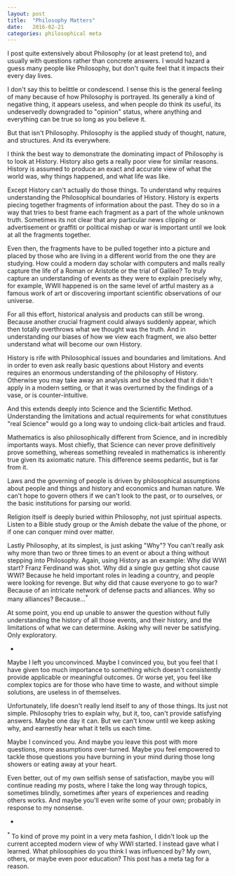 ```yaml
---
layout: post
title:  "Philosophy Matters"
date:   2016-02-21
categories: philosophical meta
---
```


I post quite extensively about Philosophy (or at least pretend to), and usually with questions rather than concrete answers. I would hazard a guess many people like Philosophy, but don't quite feel that it impacts their every day lives.

I don't say this to belittle or condescend. I sense this is the general feeling of many because of how Philosophy is portrayed. Its generally a kind of negative thing, it appears useless, and when people do think its useful, its undeservedly downgraded to "opinion" status, where anything and everything can be true so long as you believe it.

But that isn't Philosophy. Philosophy is the applied study of thought, nature, and structures. And its everywhere.

I think the best way to demonstrate the dominating impact of Philosophy is to look at History. History also gets a really poor view for similar reasons. History is assumed to produce an exact and accurate view of what the world was, why things happened, and what life was like.

Except History can't actually do those things. To understand why requires understanding the Philosophical boundaries of History. History is experts piecing together fragments of information about the past. They do so in a way that tries to best frame each fragment as a part of the whole unknown truth. Sometimes its not clear that any particular news clipping or advertisement or graffiti or political mishap or war is important until we look at all the fragments together.

Even then, the fragments have to be pulled together into a picture and placed by those who are living in a different world from the one they are studying. How could a modern day scholar with computers and malls really capture the life of a Roman or Aristotle or the trial of Galileo? To truly capture an understanding of events as they were to explain precisely why, for example, WWII happened is on the same level of artful mastery as a famous work of art or discovering important scientific observations of our universe.

For all this effort, historical analysis and products can still be wrong. Because another crucial fragment could always suddenly appear, which then totally overthrows what we thought was the truth. And in understanding our biases of how we view each fragment, we also better understand what will become our own History.

History is rife with Philosophical issues and boundaries and limitations. And in order to even ask really basic questions about History and events requires an enormous understanding of the philosophy of History. Otherwise you may take away an analysis and be shocked that it didn't apply in a modern setting, or that it was overturned by the findings of a vase, or is counter-intuitive.

And this extends deeply into Science and the Scientific Method. Understanding the limitations and actual requirements for what constitutues "real Science" would go a long way to undoing click-bait articles and fraud.

Mathematics is also philosophically different from Science, and in incredibly importants ways. Most chiefly, that Science can never prove definitively prove something, whereas something revealed in mathematics is inherently true given its axiomatic nature. This difference seems pedantic, but is far from it.

Laws and the governing of people is driven by philosophical assumptions about people and things and history and economics and human nature. We can't hope to govern others if we can't look to the past, or to ourselves, or the basic institutions for parsing our world.

Religion itself is deeply buried within Philosophy, not just spiritual aspects. Listen to a Bible study group or the Amish debate the value of the phone, or if one can conquer mind over matter.

Lastly Philosophy, at its simplest, is just asking "Why"? You can't really ask why more than two or three times to an event or about a thing without stepping into Philosophy. Again, using History as an example: Why did WWI start? Franz Ferdinand was shot. Why did a single guy getting shot cause WWI? Because he held important roles in leading a country, and people were looking for revenge. But why did that cause everyone to go to war? Because of an intricate network of defense pacts and alliances. Why so many alliances? Because...<sup>*</sup>

At some point, you end up unable to answer the question without fully understanding the history of all those events, and their history, and the limitations of what we can determine. Asking why will never be satisfying. Only exploratory.

-

Maybe I left you unconvinced. Maybe I convinced you, but you feel that I have given too much importance to something which doesn't consistently provide applicable or meaningful outcomes. Or worse yet, you feel like complex topics are for those who have time to waste, and without simple solutions, are useless in of themselves.

Unfortunately, life doesn't really lend itself to any of those things. Its just not simple. Philosophy tries to explain why, but it, too, can't provide satisfying answers. Maybe one day it can. But we can't know until we keep asking why, and earnestly hear what it tells us each time.

Maybe I convinced you. And maybe you leave this post with more questions, more assumptions over-turned. Maybe you feel empowered to tackle those questions you have burning in your mind during those long showers or eating away at your heart.

Even better, out of my own selfish sense of satisfaction, maybe you will continue reading my posts, where I take the long way through topics, sometimes blindly, sometimes after years of experiences and reading others works. And maybe you'll even write some of your own; probably in response to my nonsense.

-

<sup>*</sup> To kind of prove my point in a very meta fashion, I didn't look up the current accepted modern view of why WWI started. I instead gave what I learned. What philosophies do you think I was influenced by? My own, others, or maybe even poor education? This post has a meta tag for a reason.